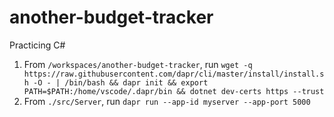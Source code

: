 # another-budget-tracker
Practicing C#

1. From `/workspaces/another-budget-tracker`, run `wget -q https://raw.githubusercontent.com/dapr/cli/master/install/install.sh -O - | /bin/bash && dapr init && export PATH=$PATH:/home/vscode/.dapr/bin && dotnet dev-certs https --trust`
2. From `./src/Server`, run `dapr run --app-id myserver --app-port 5000`